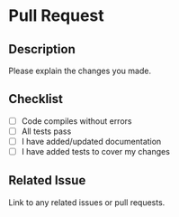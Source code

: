 # Pull Request

## Description

Please explain the changes you made.

## Checklist

- [ ] Code compiles without errors
- [ ] All tests pass
- [ ] I have added/updated documentation
- [ ] I have added tests to cover my changes

## Related Issue

Link to any related issues or pull requests.
